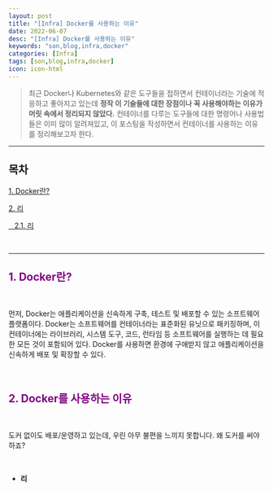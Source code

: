 ```yaml
---
layout: post
title: "[Infra] Docker를 사용하는 이유"
date: 2022-06-07
desc: "[Infra] Docker를 사용하는 이유"
keywords: "son,blog,infra,docker"
categories: [Infra]
tags: [son,blog,infra,docker]
icon: icon-html
---
```


> 최근 Docker나 Kubernetes와 같은 도구들을 접하면서 컨테이너라는 기술에 적응하고 좋아지고 있는데 **정작 이 기술들에 대한 장점이나 꼭 사용해야하는 이유가 머릿 속에서 정리되지 않았다.** 컨테이너를 다루는 도구들에 대한 명령어나 사용법들은 이미 많이 알려져있고, 이 포스팅을 작성하면서 컨테이너를 사용하는 이유를 정리해보고자 한다.

---

## 목차

[1. Docker란?](#list1)

[2. 리](#list2)

[&nbsp;&nbsp; 2.1. 리](#list2_1)

<br>

---

## <span style="color:purple">**1. Docker란?**</span> <a name="list1"></a>

<br>

먼저, Docker는 애플리케이션을 신속하게 구축, 테스트 및 배포할 수 있는 소프트웨어 플랫폼이다. Docker는 소프트웨어를 컨테이너라는 표준화된 유닛으로 패키징하며, 이 컨테이너에는 라이브러리, 시스템 도구, 코드, 런타임 등 소프트웨어를 실행하는 데 필요한 모든 것이 포함되어 있다. Docker를 사용하면 환경에 구애받지 않고 애플리케이션을 신속하게 배포 및 확장할 수 있다.



<br>

## <span style="color:purple">**2. Docker를 사용하는 이유**</span> <a name="list1"></a>

<br>

도커 없이도 배포/운영하고 있는데, 우린 아무 불편을 느끼지 못합니다. 왜 도커를 써야 하죠?

<br>

- **리** <a name="list2_1"></a>

<br>

